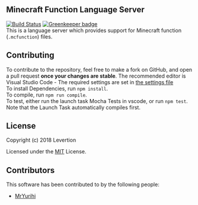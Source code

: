 ## Minecraft Function Language Server 
[![Build Status](https://travis-ci.org/Levertion/mcfunction-langserver.svg?branch=master)](https://travis-ci.org/Levertion/mcfunction-langserver) [![Greenkeeper badge](https://badges.greenkeeper.io/Levertion/mcfunction-langserver.svg)](https://greenkeeper.io/)  
This is a language server which provides support for Minecraft function (`.mcfunction`) files.

## Contributing
To contribute to the repository, feel free to make a fork on GitHub, and open a pull request **once your changes are stable**.
The recommended editor is Visual Studio Code - The required settings are set in [the settings file](.vscode/settings.json)   
To install Dependencies, run `npm install`.  
To compile, run `npm run compile`.  
To test, either run the launch task Mocha Tests in vscode, or run `npm test`. Note that the Launch Task automatically compiles first.

## License  
Copyright (c) 2018 Levertion  

Licensed under the [MIT](LICENSE) License.

## Contributors  
This software has been contributed to by the following people:  
- [MrYurihi](https://github.com/MrYurihi)
